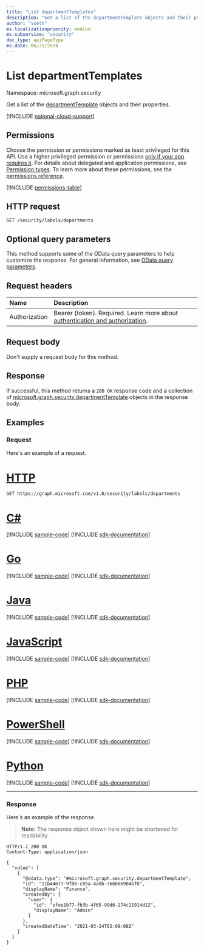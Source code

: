 ```yaml
---
title: "List departmentTemplates"
description: "Get a list of the departmentTemplate objects and their properties."
author: "sseth"
ms.localizationpriority: medium
ms.subservice: "security"
doc_type: apiPageType
ms.date: 06/21/2024
---
```


# List departmentTemplates
Namespace: microsoft.graph.security

Get a list of the [departmentTemplate](../resources/security-departmenttemplate.md) objects and their properties.

[!INCLUDE [national-cloud-support](../../includes/global-us.md)]

## Permissions
Choose the permission or permissions marked as least privileged for this API. Use a higher privileged permission or permissions [only if your app requires it](/graph/permissions-overview#best-practices-for-using-microsoft-graph-permissions). For details about delegated and application permissions, see [Permission types](/graph/permissions-overview#permission-types). To learn more about these permissions, see the [permissions reference](/graph/permissions-reference).

<!-- { "blockType": "permissions", "name": "security_labelsroot_list_departments" } -->
[!INCLUDE [permissions-table](../includes/permissions/security-labelsroot-list-departments-permissions.md)]

## HTTP request

<!-- {
  "blockType": "ignored"
}
-->
```http
GET /security/labels/departments
```

## Optional query parameters
This method supports some of the OData query parameters to help customize the response. For general information, see [OData query parameters](/graph/query-parameters).

## Request headers
|Name|Description|
|:---|:---|
|Authorization|Bearer {token}. Required. Learn more about [authentication and authorization](/graph/auth/auth-concepts).|

## Request body
Don't supply a request body for this method.

## Response

If successful, this method returns a `200 OK` response code and a collection of [microsoft.graph.security.departmentTemplate](../resources/security-departmenttemplate.md) objects in the response body.

## Examples

### Request
Here's an example of a request.

# [HTTP](#tab/http)
<!-- {
  "blockType": "request",
  "name": "list_departmenttemplate"
}
-->
```http
GET https://graph.microsoft.com/v1.0/security/labels/departments
```

# [C#](#tab/csharp)
[!INCLUDE [sample-code](../includes/snippets/csharp/list-departmenttemplate-csharp-snippets.md)]
[!INCLUDE [sdk-documentation](../includes/snippets/snippets-sdk-documentation-link.md)]

# [Go](#tab/go)
[!INCLUDE [sample-code](../includes/snippets/go/list-departmenttemplate-go-snippets.md)]
[!INCLUDE [sdk-documentation](../includes/snippets/snippets-sdk-documentation-link.md)]

# [Java](#tab/java)
[!INCLUDE [sample-code](../includes/snippets/java/list-departmenttemplate-java-snippets.md)]
[!INCLUDE [sdk-documentation](../includes/snippets/snippets-sdk-documentation-link.md)]

# [JavaScript](#tab/javascript)
[!INCLUDE [sample-code](../includes/snippets/javascript/list-departmenttemplate-javascript-snippets.md)]
[!INCLUDE [sdk-documentation](../includes/snippets/snippets-sdk-documentation-link.md)]

# [PHP](#tab/php)
[!INCLUDE [sample-code](../includes/snippets/php/list-departmenttemplate-php-snippets.md)]
[!INCLUDE [sdk-documentation](../includes/snippets/snippets-sdk-documentation-link.md)]

# [PowerShell](#tab/powershell)
[!INCLUDE [sample-code](../includes/snippets/powershell/list-departmenttemplate-powershell-snippets.md)]
[!INCLUDE [sdk-documentation](../includes/snippets/snippets-sdk-documentation-link.md)]

# [Python](#tab/python)
[!INCLUDE [sample-code](../includes/snippets/python/list-departmenttemplate-python-snippets.md)]
[!INCLUDE [sdk-documentation](../includes/snippets/snippets-sdk-documentation-link.md)]

---

### Response
Here's an example of the response.
>**Note:** The response object shown here might be shortened for readability.
<!-- {
  "blockType": "response",
  "truncated": true,
  "@odata.type": "Collection(microsoft.graph.security.departmentTemplate)"
}
-->
```http
HTTP/1.1 200 OK
Content-Type: application/json

{
  "value": [
    {
      "@odata.type": "#microsoft.graph.security.departmentTemplate",
      "id": "11b44677-9f06-c85a-4a0b-766b66904bf8",
      "displayName": "Finance",
      "createdBy": {
        "user": {
          "id": "efee1b77-fb3b-4f65-99d6-274c11914d12",
          "displayName": "Admin"
        }
      },
      "createdDateTime": "2021-03-24T02:09:08Z"
    }
  ]
}
```


